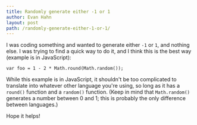 ```yaml
---
title: Randomly generate either -1 or 1
author: Evan Hahn
layout: post
path: /randomly-generate-either-1-or-1/
---
```


I was coding something and wanted to generate either `-1` or `1`, and nothing else. I was trying to find a quick way to do it, and I think this is the best way (example is in JavaScript):

    var foo = 1 - 2 * Math.round(Math.random());

While this example is in JavaScript, it shouldn't be too complicated to translate into whatever other language you're using, so long as it has a `round()` function and a `random()` function. (Keep in mind that `Math.random()` generates a number between 0 and 1; this is probably the only difference between languages.)

Hope it helps!
